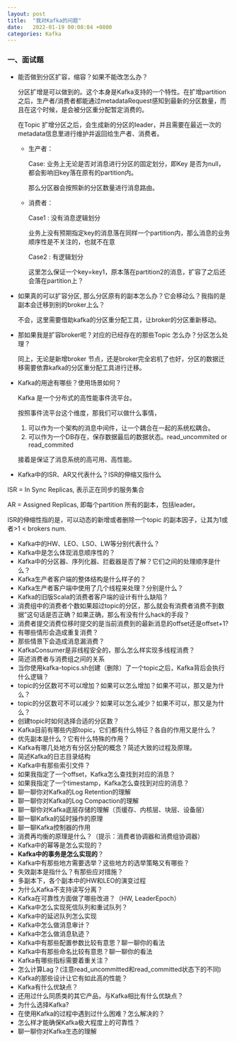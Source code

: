 ```yaml
---
layout: post
title:  "我对Kafka的问题"
date:   2022-01-19 00:08:04 +0800
categories: Kafka
---
```


### 一、面试题

- 能否做到分区扩容，缩容？如果不能改怎么办？

  

  分区扩增是可以做到的。这个本身是Kafka支持的一个特性。在扩增partition之后，生产者/消费者都能通过metadataRequest感知到最新的分区数量，而且在这个时候，是会被分区重分配暂定消费的。

  在Topic 扩增分区之后，会生成新的分区的leader，并且需要在最近一次的metadata信息里进行维护并返回给生产者、消费者。

  - 生产者：

    Case:  业务上无论是否对消息进行分区的固定划分，即Key 是否为null，都会影响旧key落在原有的partition内。

    那么分区器会按照新的分区数量进行消息路由。

  - 消费者：

    Case1 :  没有消息逻辑划分

    业务上没有预期指定key的消息落在同样一个partition内，那么消息的业务顺序性是不关注的，也就不在意

    Case2 : 有逻辑划分

    这里怎么保证一个key=key1，原本落在partition2的消息，扩容了之后还会落在partition上？

      

- 如果真的可以扩容分区, 那么分区原有的副本怎么办？它会移动么？我指的是副本会迁移到别的broker上么？

  不会，这里需要借助kafka的分区重分配工具，让broker的分区重新移动。

  

- 那如果我是扩容broker呢？对应的已经存在的那些Topic 怎么办？分区怎么处理？

  同上，无论是新增broker 节点，还是broker完全宕机了也好，分区的数据迁移需要依靠kafka的分区重分配工具进行迁移。

  

- Kafka的用途有哪些？使用场景如何？

  Kafka 是一个分布式的高性能事件流平台。

  

  按照事件流平台这个维度，那我们可以做什么事情，

  1. 可以作为一个架构的消息中间件，让一个耦合在一起的系统松耦合。
  2. 可以作为一个DB存在，保存数据最后的数据状态。read_uncommited or read_commited

  

  接着是保证了消息系统的高可用、高性能。

  

- Kafka中的ISR、AR又代表什么？ISR的伸缩又指什么

ISR = In Sync Replicas, 表示正在同步的服务集合

AR = Assigned Replicas, 即每个partition 所有的副本，包括leader。

ISR的伸缩性指的是，可以动态的新增或者删除一个topic 的副本因子，让其为1或者>1 < brokers num.













- Kafka中的HW、LEO、LSO、LW等分别代表什么？
- Kafka中是怎么体现消息顺序性的？
- Kafka中的分区器、序列化器、拦截器是否了解？它们之间的处理顺序是什么？
- Kafka生产者客户端的整体结构是什么样子的？
- Kafka生产者客户端中使用了几个线程来处理？分别是什么？
- Kafka的旧版Scala的消费者客户端的设计有什么缺陷？
- 消费组中的消费者个数如果超过topic的分区，那么就会有消费者消费不到数据”这句话是否正确？如果正确，那么有没有什么hack的手段？
- 消费者提交消费位移时提交的是当前消费到的最新消息的offset还是offset+1?
- 有哪些情形会造成重复消费？
- 那些情景下会造成消息漏消费？
- KafkaConsumer是非线程安全的，那么怎么样实现多线程消费？
- 简述消费者与消费组之间的关系
- 当你使用kafka-topics.sh创建（删除）了一个topic之后，Kafka背后会执行什么逻辑？
- topic的分区数可不可以增加？如果可以怎么增加？如果不可以，那又是为什么？
- topic的分区数可不可以减少？如果可以怎么减少？如果不可以，那又是为什么？
- 创建topic时如何选择合适的分区数？
- Kafka目前有哪些内部topic，它们都有什么特征？各自的作用又是什么？
- 优先副本是什么？它有什么特殊的作用？
- Kafka有哪几处地方有分区分配的概念？简述大致的过程及原理。
- 简述Kafka的日志目录结构
- Kafka中有那些索引文件？
- 如果我指定了一个offset，Kafka怎么查找到对应的消息？
- 如果我指定了一个timestamp，Kafka怎么查找到对应的消息？
- 聊一聊你对Kafka的Log Retention的理解
- 聊一聊你对Kafka的Log Compaction的理解
- 聊一聊你对Kafka底层存储的理解（页缓存、内核层、块层、设备层）
- 聊一聊Kafka的延时操作的原理
- 聊一聊Kafka控制器的作用
- 消费再均衡的原理是什么？（提示：消费者协调器和消费组协调器）
- Kafka中的幂等是怎么实现的？
- **Kafka中的事务是怎么实现的**？
- Kafka中有那些地方需要选举？这些地方的选举策略又有哪些？
- 失效副本是指什么？有那些应对措施？
- 多副本下，各个副本中的HW和LEO的演变过程
- 为什么Kafka不支持读写分离？
- Kafka在可靠性方面做了哪些改进？（HW, LeaderEpoch）
- Kafka中怎么实现死信队列和重试队列？
- Kafka中的延迟队列怎么实现
- Kafka中怎么做消息审计？
- Kafka中怎么做消息轨迹？
- Kafka中有那些配置参数比较有意思？聊一聊你的看法
- Kafka中有那些命名比较有意思？聊一聊你的看法
- Kafka有哪些指标需要着重关注？
- 怎么计算Lag？(注意read_uncommitted和read_committed状态下的不同)
- Kafka的那些设计让它有如此高的性能？
- Kafka有什么优缺点？
- 还用过什么同质类的其它产品，与Kafka相比有什么优缺点？
- 为什么选择Kafka?
- 在使用Kafka的过程中遇到过什么困难？怎么解决的？
- 怎么样才能确保Kafka极大程度上的可靠性？
- 聊一聊你对Kafka生态的理解







